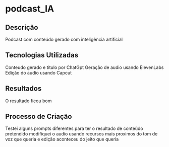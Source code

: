 # podcast_IA

## Descrição
Podcast com conteúdo gerado com inteligência artificial

## Tecnologias Utilizadas
Conteudo gerado e titulo por ChatGpt
Geração de audio usando ElevenLabs
Edição do audio usando Capcut

## Resultados
O resultado ficou bom

## Processo de Criação
Testei alguns prompts diferentes para ter o resultado de conteúdo pretendido
modifiquei o audio usando recursos mais proximos do tom de voz que queria
e edição aconteceu do jeito que queria